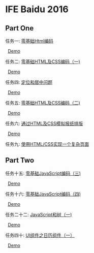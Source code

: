 # IFE Baidu 2016


Part One
-----


任务一: [零基础Html编码](http://ife.baidu.com/task/detail?taskId=1)

&nbsp;&nbsp;[Demo](http://zoewys.github.io/ife-2016/part1/task01/index.html)

任务二: [零基础HTML及CSS编码（一)](http://ife.baidu.com/task/detail?taskId=2)

&nbsp;&nbsp;[Demo](http://zoewys.github.io/ife-2016/part1/task02/index.html)

<!--任务三: [三栏式布局](http://ife.baidu.com/task/detail?taskId=3)-->

任务四: [定位和居中问题](http://ife.baidu.com/task/detail?taskId=4)

&nbsp;&nbsp;[Demo](http://zoewys.github.io/ife-2016/part1/task04/index.html)

任务五: [零基础HTML及CSS编码（二)](http://ife.baidu.com/task/detail?taskId=5)

&nbsp;&nbsp;[Demo](http://zoewys.github.io/ife-2016/part1/task05/index.html)

任务六: [通过HTML及CSS模拟报纸排版](http://ife.baidu.com/task/detail?taskId=6)

&nbsp;&nbsp;[Demo](http://zoewys.github.io/ife-2016/part1/task06/index.html)

<!--任务七: [实现常见的技术产品官网的页面架构及样式布局](http://ife.baidu.com/task/detail?taskId=7)-->

<!--任务八: [响应式网格（栅格化）布局](http://ife.baidu.com/task/detail?taskId=8)-->

任务九: [使用HTML/CSS实现一个复杂页面](http://ife.baidu.com/task/detail?taskId=9)

<!--任务十: [Flexbox 布局练习](http://ife.baidu.com/task/detail?taskId=10)-->

<!--任务十一: [移动Web页面布局实践](http://ife.baidu.com/task/detail?taskId=11)-->

<!--任务十二: [学习CSS 3的新特性](http://ife.baidu.com/task/detail?taskId=12)-->


Part Two
-----


<!--任务十三: [零基础JavaScript编码（一)](http://ife.baidu.com/task/detail?taskId=13)-->

<!--任务十四: [零基础JavaScript编码（二)](http://ife.baidu.com/task/detail?taskId=14)-->

任务十五: [零基础JavaScript编码（三)](http://ife.baidu.com/task/detail?taskId=15)

&nbsp;&nbsp;[Demo](http://zoewys.github.io/ife-2016/part2/task15/index.html)

任务十六: [零基础JavaScript编码（四)](http://ife.baidu.com/task/detail?taskId=16)

&nbsp;&nbsp;[Demo](http://zoewys.github.io/ife-2016/part2/task16/index.html)

<!--任务十七: [零基础JavaScript编码（五)](http://ife.baidu.com/task/detail?taskId=17)-->

<!--任务十八: [基础JavaScript练习（一)](http://ife.baidu.com/task/detail?taskId=18)-->

<!--任务十九: [基础JavaScript练习（二)](http://ife.baidu.com/task/detail?taskId=19)-->

<!--任务二十: [基础JavaScript练习（三)](http://ife.baidu.com/task/detail?taskId=20)-->

<!--任务二十一: [基础JavaScript练习（四)](http://ife.baidu.com/task/detail?taskId=21)-->

任务二十二: [JavaScript和树（一)](http://ife.baidu.com/task/detail?taskId=22)

&nbsp;&nbsp;[Demo](http://zoewys.github.io/ife-2016/part2/task22/index.html)

<!--任务二十三: [JavaScript和树（二)](http://ife.baidu.com/task/detail?taskId=23)-->

<!--任务二十四: [JavaScript和树（三)](http://ife.baidu.com/task/detail?taskId=24)-->

<!--任务二十五: [JavaScript和树（四)](http://ife.baidu.com/task/detail?taskId=25)-->

<!--任务二十六: [行星和飞船（一)](http://ife.baidu.com/task/detail?taskId=26)-->

<!--任务二十七: [行星和飞船（二)](http://ife.baidu.com/task/detail?taskId=27)-->

<!--任务二十八: [行星和飞船（三)](http://ife.baidu.com/task/detail?taskId=28)-->

<!--任务二十九: [表单（一）单个表单项的检验](http://ife.baidu.com/task/detail?taskId=29)-->

<!--任务三十: [表单（二）多个表单项的动态校验](http://ife.baidu.com/task/detail?taskId=30)-->

<!--任务三十一: [表单（三）联动](http://ife.baidu.com/task/detail?taskId=31)-->

<!--任务三十二: [表单（四）实现表单自动生成工厂](http://ife.baidu.com/task/detail?taskId=32)-->

<!--任务三十三: [听指令的小方块（一）](http://ife.baidu.com/task/detail?taskId=33)-->

<!--任务三十四: [听指令的小方块（二）](http://ife.baidu.com/task/detail?taskId=34)-->

<!--任务三十五: [听指令的小方块（三）](http://ife.baidu.com/task/detail?taskId=35)-->

<!--任务三十六: [听指令的小方块（四）](http://ife.baidu.com/task/detail?taskId=36)-->

任务四十: [UI组件之日历组件（一）](http://ife.baidu.com/task/detail?taskId=40)
      
&nbsp;&nbsp;[Demo](http://zoewys.github.io/zCalendar/index.html)